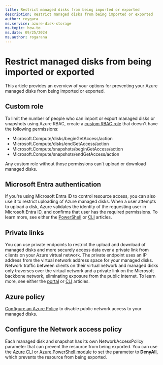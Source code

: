 ```yaml
---
title: Restrict managed disks from being imported or exported
description: Restrict managed disks from being imported or exported
author: roygara
ms.service: azure-disk-storage
ms.topic: how-to
ms.date: 09/25/2024
ms.author: rogarana
---
```


# Restrict managed disks from being imported or exported

This article provides an overview of your options for preventing your Azure managed disks from being imported or exported.

## Custom role

To limit the number of people who can import or export managed disks or snapshots using Azure RBAC, create a [custom RBAC role](/azure/role-based-access-control/custom-roles-powershell) that doesn't have the following permissions:

- Microsoft.Compute/disks/beginGetAccess/action
- Microsoft.Compute/disks/endGetAccess/action
- Microsoft.Compute/snapshots/beginGetAccess/action
- Microsoft.Compute/snapshots/endGetAccess/action

Any custom role without those permissions can't upload or download managed disks.

<a name='azure-ad-authentication'></a>

## Microsoft Entra authentication

If you're using Microsoft Entra ID to control resource access, you can also use it to restrict uploading of Azure managed disks. When a user attempts to upload a disk, Azure validates the identity of the requesting user in Microsoft Entra ID, and confirms that user has the required permissions. To learn more, see either the [PowerShell](windows/disks-upload-vhd-to-managed-disk-powershell.md#secure-uploads-with-azure-ad) or [CLI](linux/disks-upload-vhd-to-managed-disk-cli.md#secure-uploads-with-azure-ad) articles.

## Private links

You can use private endpoints to restrict the upload and download of managed disks and more securely access data over a private link from clients on your Azure virtual network. The private endpoint uses an IP address from the virtual network address space for your managed disks. Network traffic between clients on their virtual network and managed disks only traverses over the virtual network and a private link on the Microsoft backbone network, eliminating exposure from the public internet. To learn more, see either the [portal](disks-enable-private-links-for-import-export-portal.yml) or [CLI](linux/disks-export-import-private-links-cli.md) articles.

## Azure policy

[Configure an Azure Policy](https://portal.azure.com/#blade/Microsoft_Azure_Policy/PolicyDetailBlade/definitionId/%2Fproviders%2FMicrosoft.Authorization%2FpolicyDefinitions%2F8426280e-b5be-43d9-979e-653d12a08638) to disable public network access to your managed disks.

## Configure the Network access policy

Each managed disk and snapshot has its own NetworkAccessPolicy parameter that can prevent the resource from being exported. You can use the [Azure CLI](/cli/azure/disk#az-disk-update) or [Azure PowerShell module](/powershell/module/az.compute/new-azdiskconfig) to set the parameter to **DenyAll**, which prevents the resource from being exported.
